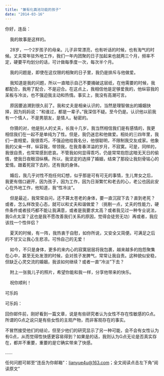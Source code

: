 ```yaml
---
title: "兼有化粪池功能的孩子"
date: "2014-03-16"
---
```


你好，连岳：

    我的故事是这样的。

    28岁，一个2岁孩子的母亲。儿子非常漂亮，也有听话的时候，也有淘气的时候。丈夫常年驻外地工作，我们一年内团聚的日子加起来也就两三个月，频率不定，硬要平均划分的话，可计做每季度一次，每次半个月。

    我的问题是，即使在这仅限的相聚的日子里，我仍是排斥与他做爱。

    我知道是我的问题，所以一直暗示自己不要捅破这层纸，在他需要的时候，我都配合，我用了配合，不是迎合。在这点上，我相信他是足够爱我的，他纵容我的呆板与冷淡，也不强迫我主动和热情。事实上，我没有高潮可言。

    原因要追溯到很久前了。我和丈夫是相亲认识的，当然是理智做出的婚姻抉择，因为妈妈说：“和谁过，都是一辈子。”我深信不疑。至今仍是。认识他以前我有一个情人，不是男朋友，是情人。秘密的。

    你猜的对，他是别人的丈夫，长我十几岁。我当然相信我们是有感情的，我更相信我们在一起不是单纯为了性。但是，我仍迷恋和他做爱。相处的三四年里，我们一直相爱。我很乖巧，不强迫他给我名分，他很聪明，不限制我交友成家。他象我的父亲一样，纵容我，带领我，在我青春洋溢的岁月，不寂寞。可是，同样的，我很自责，也常常感到悲哀。不管我如何显得乖巧，仍是常常抱怨这暗无天日的偷情，使我日夜眼泪纵横。所以，我坚定的选择了婚姻，结束了那段让我刻骨铭心的爱情。跟着死寂下去的，还有我的身体。

    婚后，我几乎对性不抱任何幻想，似乎那是可有可无的事情，生儿育女之后，我更有借口避开，因为孩子，因为工作，因为日渐繁忙和老去的心，老公也因此安心在外地工作，他知道，我“性冷淡”。

    但是最近，我常常自问，还不算太苍老的身体，要一直沉寂下去？直到老死？或者，怎么样改变心态，就可以和丈夫和谐做爱？（挑剔一点，丈夫的性能力，硬件条件或者技巧都不能让我满意，或者是我要求太高？或者我见过一种专业说法，我G点太深？这也是我不愿改善我们关系的原因，觉得会徒劳无功）再或者，我应该找一个性伴侣？

    夏天的时候，有一阵，我热衷于自慰，如你所说，又安全又简便。可满足之后的不甘又让我心生悲凉。可怜自己的无爱！

    如今，不只是身体，更多的来内心的寂寞层层将我包裹，越来越多的抱怨聚集在心中，甚至无处发泄的时候，会对孩子发脾气，常常让我自责。这种貌似安稳，但缺乏心灵交流的婚姻，我该如何继续？或者一直“冷淡”下去？

    附上一张我儿子的照片，希望你能和我一样，分享他带来的快乐。

    祝你顺利！

可乐妈

可乐妈：

 回你邮件前，刚好看到一篇文章，说是有些研究者认为女性不存在性敏感的G点。所谓的G点之说只是有些女性的主观产物，而非客观存在的事实。

不冒然接受他们的结论，但至少他们的研究显示了另一种可能，会不会有女性认为有G点，从而觉得性快感更容易得到？如果是的话，我则认为G点无论是否真实存在，都并不重要，重要的是它确实带来了快感。

……

任何问题可邮至“连岳为你邮箱”：lianyue4u@163.com；全文阅读点击左下角“阅读原文”
